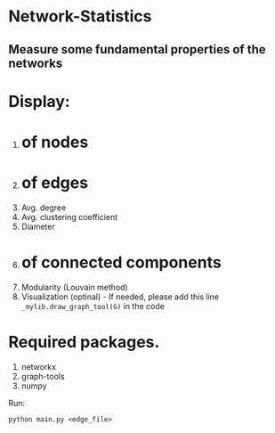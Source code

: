 # Network-Statistics
Measure some fundamental properties of the networks
------
# Display:
1. # of nodes
2. # of edges
3. Avg. degree
4. Avg. clustering coefficient
5. Diameter
6. # of connected components
7. Modularity (Louvain method)
8. Visualization (optinal) - If needed, please add this line `_mylib.draw_graph_tool(G)` in the code

# Required packages.
1. networkx
2. graph-tools
3. numpy

Run:
```
python main.py <edge_file>
```
